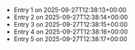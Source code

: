 - Entry 1 on 2025-09-27T12:38:13+00:00
- Entry 2 on 2025-09-27T12:38:14+00:00
- Entry 3 on 2025-09-27T12:38:15+00:00
- Entry 4 on 2025-09-27T12:38:16+00:00
- Entry 5 on 2025-09-27T12:38:17+00:00
